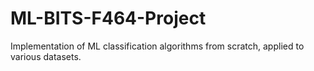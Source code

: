 # ML-BITS-F464-Project
Implementation of ML classification algorithms from scratch, applied to various datasets.
